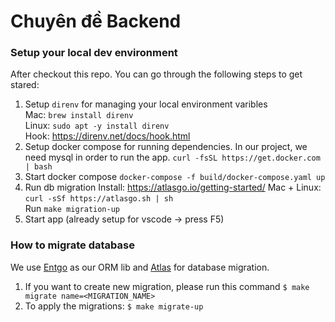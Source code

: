 # Chuyên đề Backend
### Setup your local dev environment
After checkout this repo. You can go through the following steps to get stared:
1. Setup `direnv` for managing your local environment varibles\
Mac: `brew install direnv`\
Linux: `sudo apt -y install direnv`\
Hook: https://direnv.net/docs/hook.html
2. Setup docker compose for running dependencies. In our project, we need mysql in order to run the app.
`curl -fsSL https://get.docker.com | bash`
3. Start docker compose
`docker-compose -f build/docker-compose.yaml up`
4. Run db migration
Install: https://atlasgo.io/getting-started/
Mac + Linux: `curl -sSf https://atlasgo.sh | sh` \
Run `make migration-up`
5. Start app (already setup for vscode -> press F5)

### How to migrate database
We use [Entgo](https://entgo.io/) as our ORM lib and [Atlas](https://atlasgo.io/getting-started#installation) for database migration.
1. If you want to create new migration, please run this command `$ make migrate name=<MIGRATION_NAME>`
2. To apply the migrations: `$ make migrate-up`
